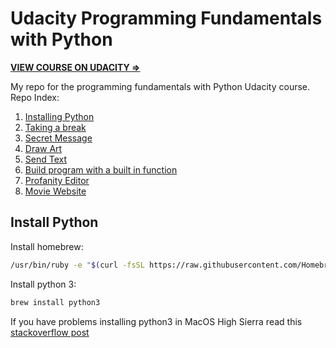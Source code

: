 # Udacity Programming Fundamentals with Python

[__VIEW COURSE ON UDACITY =>__](https://www.udacity.com/course/programming-foundations-with-python--ud036)

My repo for the programming fundamentals with Python Udacity course. Repo Index:

1. [Installing Python](#install)
2. [Taking a break](break_time/README.md)
3. [Secret Message](secret_message/README.md)
4. [Draw Art](draw_art//README.md)
5. [Send Text](send_text/README.md)
6. [Build program with a built in function](bmi_calc/README.md)
7. [Profanity Editor](profanity_editor/README.md)
8. [Movie Website](movie_webpage/README.md)

## Install Python

Install homebrew:

```bash
/usr/bin/ruby -e "$(curl -fsSL https://raw.githubusercontent.com/Homebrew/install/master/install)"
```

Install python 3:

```bash
brew install python3
```

If you have problems installing python3 in MacOS High Sierra read this
[stackoverflow post](https://stackoverflow.com/questions/47255517/brew-install-python3-didnt-install-pip3)
